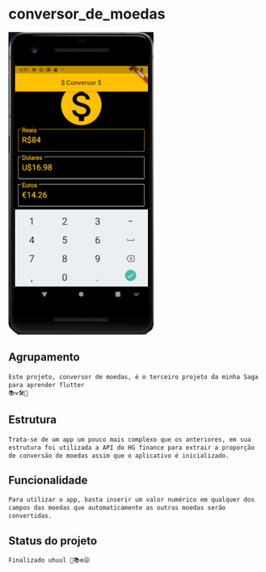 # conversor_de_moedas

![](https://github.com/EmilcyFelipe/Saga_Flutter_Conversor_de_Moedas/blob/master/conversor.png)

## Agrupamento
    Este projeto, conversor de moedas, é o terceiro projeto da minha Saga para aprender flutter
    📚⚒🛠🧱

## Estrutura
    Trata-se de um app um pouco mais complexo que os anteriores, em sua estrutura foi utilizada a API do HG finance para extrair a proporção de conversão de moedas assim que o aplicativo é inicializado.

## Funcionalidade
    Para utilizar o app, basta inserir um valor numérico em qualquer dos campos das moedas que automaticamente as outras moedas serão convertidas.

## Status do projeto
    Finalizado uhuul 🚀📚⚙😜
